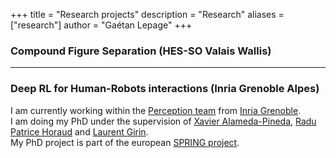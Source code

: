 +++
title = "Research projects"
description = "Research"
aliases = ["research"]
author = "Gaétan Lepage"
+++

### Compound Figure Separation (HES-SO Valais Wallis)

___

### Deep RL for Human-Robots interactions (Inria Grenoble Alpes)

I am currently working within the [Perception team](https://team.inria.fr/perception/) from [Inria Grenoble](https://www.inria.fr/en/centre-inria-grenoble-rhone-alpes).\
I am doing my PhD under the supervision of [Xavier Alameda-Pineda](http://xavirema.eu/), [Radu Patrice Horaud](https://team.inria.fr/perception/team-members/radu-patrice-horaud/) and [Laurent Girin](http://www.gipsa-lab.grenoble-inp.fr/~laurent.girin/).\
My PhD project is part of the european [SPRING project](https://spring-h2020.eu/).
